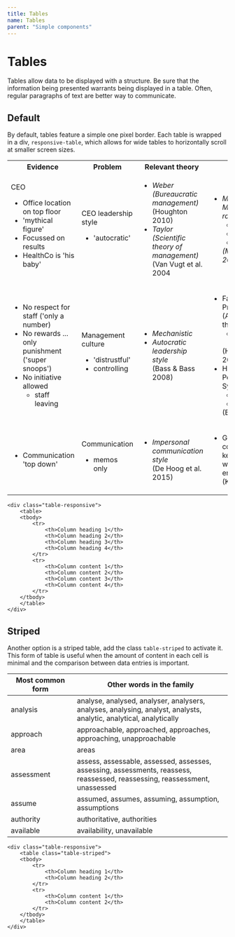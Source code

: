 ```yaml
---
title: Tables
name: Tables
parent: "Simple components"
---
```

<h1 class="margin-top-zero">Tables</h1>
<p class="lead">Tables allow data to be displayed with a structure. Be sure that the information being presented warrants being displayed in a table. Often, regular paragraphs of text are  better way to communicate.</p>
<h2>Default</h2>
<p>By default, tables feature a simple one pixel border. Each table is wrapped in a div, <code>responsive-table</code>, which allows for wide tables to horizontally scroll at smaller screen sizes.</p>
<div class="table-responsive">
<table>
	<tbody>
		<tr>
			<th>Evidence</th>
			<th>Problem</th>
			<th>Relevant theory</th>
			<th>Solution</th>
		</tr>
		<tr>
			<td>CEO
				<ul>
					<li>Office location on top floor</li>
					<li>'mythical figure'</li>
					<li>Focussed on results</li>
					<li>HealthCo is 'his baby'</li>
				</ul>
			</td>
			<td>CEO leadership style
				<ul>
					<li>'autocratic'</li>
				</ul>
			</td>
			<td>
				<ul>
					<li><em>Weber (Bureaucratic management)</em><br>
						(Houghton 2010)</li>
					<li><em>Taylor (Scientific theory of management)</em><br>
						(Van Vugt et al. 2004</li>
				</ul>
			</td>
			<td>
				<ul>
					<li><em>Mintzberg Management roles model </em>
						<ul>
							<li><em>interpersonal</em></li>
							<li><em>...</em></li>
							<li><em>...</em></li>
						</ul>
						<em>(Mintzberg 2004)</em></li>
				</ul>
			</td>
		</tr>
		<tr>
			<td>
				<ul>
					<li>No respect for staff ('only a number)</li>
					<li>No rewards ... only punishment ('super snoops')</li>
					<li>No initiative allowed
						<ul>
							<li>staff leaving</li>
						</ul>
					</li>
				</ul>
			</td>
			<td>Management culture
				<ul>
					<li>'distrustful'</li>
					<li>controlling</li>
				</ul>
			</td>
			<td>
				<ul>
					<li><em>Mechanistic</em></li>
					<li><em>Autocratic leadership style</em><br>
						(Bass &amp; Bass 2008)</li>
				</ul>
			</td>
			<td>
				<ul>
					<li>Fayol's Principles (Administritive theory)
						<ul>
							<li>equity, ..., etc.</li>
						</ul>
						(Houghton 2010)</li>
					<li>Human Performance System
						<ul>
							<li>feedback</li>
							<li>...</li>
						</ul>
						(Baker 2010)</li>
				</ul>
			</td>
		</tr>
		<tr>
			<td>
				<ul>
					<li>Communication 'top down'</li>
				</ul>
			</td>
			<td>Communication
				<ul>
					<li>memos only</li>
				</ul>
			</td>
			<td>
				<ul>
					<li><em>Impersonal communication style</em><br>
						(De Hoog et al. 2015)</li>
				</ul>
			</td>
			<td>
				<ul>
					<li>Good communication key to unified work environment.<br>
						(Kessler 2010)</li>
				</ul>
			</td>
		</tr>
	</tbody>
</table>
</div>
<div class="highlight">
<pre class="chroma">
<code class="language-html">&lt;div class=&quot;table-responsive&quot;&gt;
	&lt;table&gt;
	&lt;tbody&gt;
		&lt;tr&gt;
			&lt;th&gt;Column heading 1&lt;/th&gt;
			&lt;th&gt;Column heading 2&lt;/th&gt;
			&lt;th&gt;Column heading 3&lt;/th&gt;
			&lt;th&gt;Column heading 4&lt;/th&gt;
		&lt;/tr&gt;
		&lt;tr&gt;
			&lt;th&gt;Column content 1&lt;/th&gt;
			&lt;th&gt;Column content 2&lt;/th&gt;
			&lt;th&gt;Column content 3&lt;/th&gt;
			&lt;th&gt;Column content 4&lt;/th&gt;
		&lt;/tr&gt;
	&lt;/tbody&gt;
	&lt;/table&gt;
&lt;/div&gt;</code>
</pre></div>
<h2>Striped</h2>
<p>Another option is a striped table, add the class <code>table-striped</code> to activate it. This form of table is useful when the amount of content in each cell is minimal and the comparison between data entries is important.</p>
<div class="table-responsive">
<table class="table-striped">
	<thead>
		<tr>
			<th width="30%">
				Most common form
			</th>
			<th>
				Other words in the family
			</th>
		</tr>
	</thead>
	<tbody>
		<tr>
			<td>analysis</td>
			<td>analyse, analysed, analyser, analysers, analyses, analysing, analyst, analysts, analytic, analytical, analytically</td>
		</tr>
		<tr>
			<td>approach</td>
			<td>approachable, approached, approaches, approaching, unapproachable</td>
		</tr>
		<tr>
			<td>area</td>
			<td>areas</td>
		</tr>
		<tr>
			<td>assessment</td>
			<td>assess, assessable, assessed, assesses, assessing, assessments, reassess, reassessed, reassessing, reassessment, unassessed</td>
		</tr>
		<tr>
			<td>assume</td>
			<td>assumed, assumes, assuming, assumption, assumptions</td>
		</tr>
		<tr>
			<td>authority</td>
			<td>authoritative, authorities</td>
		</tr>
		<tr>
			<td>available</td>
			<td>availability, unavailable</td>
		</tr>
	</tbody>
</table>
</div>
<div class="highlight">
<pre class="chroma">
<code class="language-html">&lt;div class=&quot;table-responsive&quot;&gt;
	&lt;table class=&quot;table-striped&quot;&gt;
	&lt;tbody&gt;
		&lt;tr&gt;
			&lt;th&gt;Column heading 1&lt;/th&gt;
			&lt;th&gt;Column heading 2&lt;/th&gt;
		&lt;/tr&gt;
		&lt;tr&gt;
			&lt;th&gt;Column content 1&lt;/th&gt;
			&lt;th&gt;Column content 2&lt;/th&gt;
		&lt;/tr&gt;
	&lt;/tbody&gt;
	&lt;/table&gt;
&lt;/div&gt;</code>
</pre></div>
